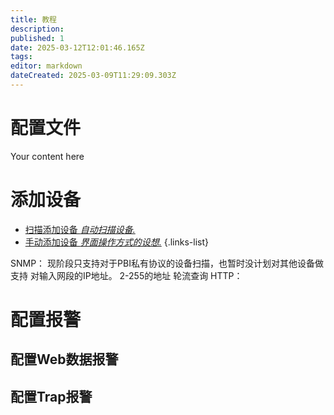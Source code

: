 ```yaml
---
title: 教程
description: 
published: 1
date: 2025-03-12T12:01:46.165Z
tags: 
editor: markdown
dateCreated: 2025-03-09T11:29:09.303Z
---
```


# 配置文件
Your content here

# 添加设备
- [扫描添加设备 *自动扫描设备.*](/instruction/guide/page_device/scan)
- [手动添加设备 *界面操作方式的设想.*](/instruction/design/ui)
{.links-list}

SNMP： 
    现阶段只支持对于PBI私有协议的设备扫描，也暂时没计划对其他设备做支持
    对输入网段的IP地址。 2-255的地址 轮流查询
HTTP： 

# 配置报警

## 配置Web数据报警
## 配置Trap报警


